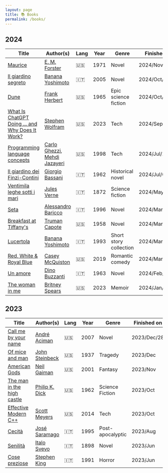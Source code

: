 ```yaml
---
layout: page
title: 📚 Books
permalink: /books/
---
```


## 2024

| Title                             | Author(s)                         | Lang | Year | Genre     | Finished    | Rating       |
|-----------------------------------|-----------------------------------|------|------|-----------|-------------|--------------|
| [Maurice](https://en.wikipedia.org/wiki/Maurice_(novel)) | [E. M. Forster](https://en.wikipedia.org/wiki/E._M._Forster) | 🇺🇸 | 1971 | Novel | 2024/Nov/23 | ⭐️⭐️⭐️⭐️⭐️ |
| [Il giardino segreto](https://www.criticaletteraria.org/2017/12/il-giardino-segreto-yoshimoto-feltrinelli.html) | [Banana Yoshimoto](https://en.wikipedia.org/wiki/Banana_Yoshimoto) | 🇮🇹 | 2005 | Novel | 2024/Oct/13 | ⭐️⭐️⭐️ |
| [Dune](https://en.wikipedia.org/wiki/Dune_(novel)) | [Frank Herbert](https://en.wikipedia.org/wiki/Frank_Herbert) | 🇺🇸 | 1965 | Epic science fiction | 2024/Oct/06 | ⭐️⭐️⭐️ |
| [What Is ChatGPT Doing ... and Why Does It Work?](https://www.amazon.co.uk/What-ChatGPT-Doing-Does-Work/dp/1579550819) | [Stephen Wolfram](https://en.wikipedia.org/wiki/Stephen_Wolfram) | 🇺🇸 | 2023 | Tech | 2024/Sep/21 | ⭐️⭐️⭐️ |
| [Programming language concepts ](https://www.amazon.co.uk/Programming-3e-Carlo-Ghezzi-dp-0471104264/dp/0471104264/ref=dp_ob_image_bk)| [Carlo Ghezzi](https://en.wikipedia.org/wiki/Carlo_Ghezzi), [Mehdi Jazayeri](https://en.wikipedia.org/wiki/Mehdi_Jazayeri)  | 🇺🇸 | 1998 | Tech | 2024/Jul/14 | ⭐️⭐️⭐️⭐️ |
| [Il giardino dei Finzi-Contini](https://it.wikipedia.org/wiki/Il_giardino_dei_Finzi-Contini) | [Giorgio Bassani](https://it.wikipedia.org/wiki/Giorgio_Bassani) | 🇮🇹 | 1962 | Historical novel | 2024/Jul/08  | ⭐️⭐️ |
| [Ventimila leghe sotti i mari](https://it.wikipedia.org/wiki/Ventimila_leghe_sotto_i_mari) | [Jules Verne](https://en.wikipedia.org/wiki/Jules_Verne) | 🇮🇹 | 1872 | Science fiction | 2024/May/07  | ⭐️⭐️⭐️ |
| [Seta](https://it.wikipedia.org/wiki/Seta_(romanzo)) | [Alessandro Baricco](https://it.wikipedia.org/wiki/Alessandro_Baricco) | 🇮🇹 | 1996 | Novel | 2024/Mar/31 | ⭐️⭐️⭐️⭐️⭐️ |
| [Breakfast at Tiffany's](https://en.wikipedia.org/wiki/Breakfast_at_Tiffany%27s_(novella)) | [Truman Capote](https://en.wikipedia.org/wiki/Truman_Capote) | 🇺🇸 | 1958 | Novel | 2024/Mar/16 | ⭐️ |
| [Lucertola](https://it.wikipedia.org/wiki/Lucertola_(raccolta_di_racconti)) | [Banana Yoshimoto](https://en.wikipedia.org/wiki/Banana_Yoshimoto) | 🇮🇹 | 1993 | Short story collection |  2024/Mar/16 | ⭐️⭐️⭐️⭐️ |
| [Red, White & Royal Blue](https://en.wikipedia.org/wiki/Red,_White_%26_Royal_Blue) | [Casey McQuiston](https://en.wikipedia.org/wiki/Casey_McQuiston) | 🇺🇸 | 2019 | Romantic comedy | 2024/Mar/06 | ⭐️⭐️⭐️⭐️ |
| [Un amore](https://it.wikipedia.org/wiki/Un_amore_(romanzo)) | [Dino Buzzanti](https://it.wikipedia.org/wiki/Dino_Buzzati) | 🇮🇹 | 1963 | Novel | 2024/Feb/03 | ⭐️⭐️⭐️ |
| [The woman in me](https://en.wikipedia.org/wiki/The_Woman_in_Me_(memoir)) | [Britney Spears](https://en.wikipedia.org/wiki/Britney_Spears) | 🇺🇸 | 2023 | Memoir | 2024/Jan/02 | ⭐️⭐️⭐️ |

## 2023

| Title                             | Author(s)                         | Lang | Year | Genre     | Finished on | Rating       |
|-----------------------------------|-----------------------------------|------|------|-----------|-------------|--------------|
| [Call me by your name](https://en.wikipedia.org/wiki/Call_Me_by_Your_Name_(novel)) | [André Aciman](https://en.wikipedia.org/wiki/André_Aciman) | 🇺🇸 | 2007 | Novel | 2023/Dec/28 | ⭐️⭐️⭐️⭐️⭐️ |
| [Of mice and man](https://en.wikipedia.org/wiki/Of_Mice_and_Men) | [John Steinbeck](https://en.wikipedia.org/wiki/John_Steinbeck) | 🇺🇸 | 1937 | Tragedy | 2023/Dec | ⭐️⭐️⭐️⭐️⭐️ |
| [American Gods](https://en.wikipedia.org/wiki/American_Gods)     | [Neil Gaiman](https://en.wikipedia.org/wiki/Neil_Gaiman)       | 🇺🇸 | 2001 | Fantasy | 2023/Nov | ⭐️⭐️⭐️⭐️   |
| [The man in the high castle](https://en.wikipedia.org/wiki/The_Man_in_the_High_Castle) | [Philip K. Dick](https://en.wikipedia.org/wiki/Philip_K._Dick) | 🇺🇸 | 1962 | Science Fiction | 2023/Oct | ⭐️ |
| [Effective Modern C++](https://www.amazon.co.uk/Effective-Modern-Specific-Ways-Improve/dp/1491903996) | [Scott Meyers](https://en.wikipedia.org/wiki/Scott_Meyers) | 🇺🇸 | 2014 | Tech | 2023/Oct | ⭐️⭐️⭐️ |
| [Cecità](https://it.wikipedia.org/wiki/Cecità_(romanzo)) | [José Saramago](https://en.wikipedia.org/wiki/José_Saramago) | 🇮🇹 | 1995 | Post-apocalyptic | 2023/Aug | ⭐️⭐️⭐️⭐️ |
| [Senilità](https://it.wikipedia.org/wiki/Senilità_(romanzo)) | [Italo Svevo](https://it.wikipedia.org/wiki/Italo_Svevo) | 🇮🇹 | 1898 | Novel | 2023/Jun | ⭐️⭐️ |
| [Cose preziose](https://it.wikipedia.org/wiki/Cose_preziose_(romanzo)) | [Stephen King](https://en.wikipedia.org/wiki/Stephen_King) | 🇮🇹 | 1991 | Horror | 2023/Jun | ⭐️⭐️⭐️⭐️ |
